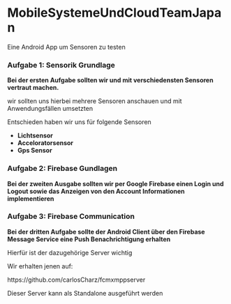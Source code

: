 # MobileSystemeUndCloudTeamJapan
Eine Android App um Sensoren zu testen

<h3>Aufgabe 1: Sensorik Grundlage</h3>

<b>Bei der ersten Aufgabe sollten wir und mit verschiedensten Sensoren vertraut machen.</b>
<p>wir sollten uns hierbei mehrere Sensoren anschauen und mit Anwendungsfällen umsetzten</p>
<p>Entschieden haben wir uns für folgende Sensoren</p>
<ul>
  <li><b>Lichtsensor</b></li>
  <li><b>Acceloratorsensor</b></li>
  <li><b>Gps Sensor</b></li>
</ul>
<h3>Aufgabe 2: Firebase Gundlagen</h3>

<b>Bei der zweiten Ausgabe sollten wir per Google Firebase einen Login und Logout sowie das Anzeigen von den Account Informationen implementieren </b>

<h3>Aufgabe 3: Firebase Communication</h3>

<b>Bei der dritten Aufgabe sollte der Android Client über den Firebase Message Service eine Push Benachrichtigung erhalten</b>
<p>Hierfür ist der dazugehörige Server wichtig</p>
<p>Wir erhalten jenen auf:</p>
https://github.com/carlosCharz/fcmxmppserver
<p>Dieser Server kann als Standalone ausgeführt werden</p>
